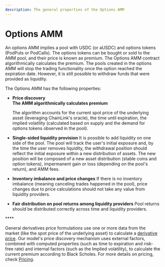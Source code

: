 ```yaml
---
description: The general properties of the Options AMM
---
```


# Options AMM

An options AMM implies a pool with USDC \(or aUSDC\) and options tokens \(PodPuts or PodCalls\). The options tokens can be bought or sold to the AMM pool, and their price is known as premium. The Options AMM contract algorithmically calculates the premium. The pools created in the options AMM will stop the trading functionality once the option reached the expiration date. However, it is still possible to withdraw funds that were provided as liquidity.

The Options AMM has the following properties:

* **Price discovery   
  The AMM algorithmically calculates premium**

  The algorithm accounts for the current spot price of the underlying asset \(leveraging ChainLink's oracle\), the time until expiration, the implied volatility \(calculated based on supply and the demand for options tokens observed in the pool\).

* **Single-sided liquidity provision**  It is possible to add liquidity on one side of the pool. The pool will track the user's initial exposure and, by the time the user removes liquidity, the withdrawal position should reflect the initial exposure within a new distribution of assets. The new position will be composed of a new asset distribution \(stable coins and option tokens\), impermanent gain or loss \(depending on the pool's return\), and AMM fees. 
* **Inventory imbalance and price changes**  If there is no inventory imbalance \(meaning canceling trades happened in the pool\), price changes due to price calculations should not take any value from liquidity providers.
* **Fair distribution on pool returns among liquidity providers**  Pool returns should be distributed correctly across time and liquidity providers.

\*\*\*\*

General derivatives price formulations use one or more data from the market \(like the spot price of the underlying asset\) to calculate a [derivative price](https://app.gitbook.com/@pods-finance-1/s/teste/~/drafts/-MN6HaWpBmzbOVxj8TTa/understand-options/pricing-options). Our model's price discovery mechanism uses external factors, combined with computed properties \(such as time to expiration and risk-free rate\) and internal factors \(such as the Implied volatility\), to calculate the current premium according to Black Scholes. For more details on pricing, check [Pricing](https://app.gitbook.com/@pods-finance-1/s/teste/v/master/options-amm-overview/optionamm/pricing).

